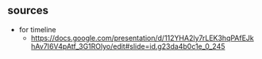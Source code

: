## sources

- for timeline
    - https://docs.google.com/presentation/d/112YHA2ly7rLEK3hqPAfEJkhAv7I6V4pAtf_3G1ROlyo/edit#slide=id.g23da4b0c1e_0_245